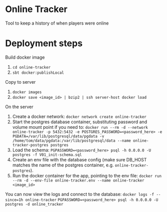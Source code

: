 # Online Tracker

Tool to keep a history of when players were online

# Deployment steps

Build docker image
1. `cd online-tracker`
1. `sbt docker:publishLocal`

Copy to server
1. `docker images`
1. `docker save <image_id> | bzip2 | ssh server-host docker load`

On the server
1. Create a docker network: `docker network create online-tracker`
1. Start the postgres database container, substituting password and volume mount point if you need to:
`docker run --rm -d --network online-tracker -p 5432:5432 -e POSTGRES_PASSWORD=<password_here> -e PGDATA=/var/lib/postgresql/data/pgdata -v /home/tom/data/pgdata:/var/lib/postgresql/data --name online-tracker-postgres postgres`
1. Load the schema: `PGPASSWORD=<password_here> psql -h 0.0.0.0 -U postgres -f V01_init-schema.sql`
1. Create an env file with the database config (make sure DB_HOST matches the name of the postgres container, e.g. `online-tracker-postgres`).
1. Run the docker container for the app, pointing to the env file: `docker run --rm -d --env-file online-tracker.env --name online-tracker <image_id>`

You can now view the logs and connect to the database:
`docker logs -f --since=1h online-tracker`
`PGPASSWORD=<password_here> psql -h 0.0.0.0 -U postgres -d online_tracker`
